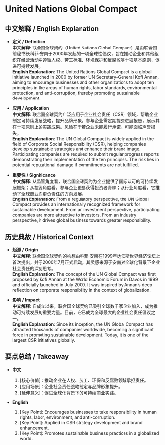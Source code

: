 # United Nations Global Compact

## 中文解释 / English Explanation

* **定义 / Definition**  
  **中文解释**: 联合国全球契约（United Nations Global Compact）是由联合国前秘书长科菲·安南于2000年发起的一项全球性倡议，旨在推动企业和其他组织在经营活动中遵循人权、劳工标准、环境保护和反腐败等十项基本原则，促进可持续发展。  
  **English Explanation**: The United Nations Global Compact is a global initiative launched in 2000 by former UN Secretary-General Kofi Annan, aiming to encourage businesses and other organizations to adopt ten principles in the areas of human rights, labor standards, environmental protection, and anti-corruption, thereby promoting sustainable development.

* **应用 / Application**  
  **中文解释**: 联合国全球契约广泛应用于企业社会责任（CSR）领域，帮助企业制定可持续发展战略，提升品牌形象。参与企业需定期提交进展报告，展示其在十项原则上的实践成果。风险在于若企业未能履行承诺，可能面临声誉损失。  
  **English Explanation**: The UN Global Compact is widely applied in the field of Corporate Social Responsibility (CSR), helping companies develop sustainable strategies and enhance their brand image. Participating companies are required to submit regular progress reports demonstrating their implementation of the ten principles. The risk lies in potential reputational damage if commitments are not fulfilled.

* **重要性 / Significance**  
  **中文解释**: 从监管角度看，联合国全球契约为企业提供了国际认可的可持续发展框架；从投资角度看，参与企业更易获得投资者青睐；从行业角度看，它推动了全球商业向更负责任的方向发展。  
  **English Explanation**: From a regulatory perspective, the UN Global Compact provides an internationally recognized framework for sustainable development. From an investment perspective, participating companies are more attractive to investors. From an industry perspective, it drives global business towards greater responsibility.

## 历史典故 / Historical Context

* **起源 / Origin**  
  **中文解释**: 联合国全球契约的构想由科菲·安南在1999年达沃斯世界经济论坛上首次提出，并于2000年7月正式启动。其灵感来源于安南对全球化背景下企业社会责任的深刻思考。  
  **English Explanation**: The concept of the UN Global Compact was first proposed by Kofi Annan at the World Economic Forum in Davos in 1999 and officially launched in July 2000. It was inspired by Annan’s deep reflection on corporate responsibility in the context of globalization.

* **影响 / Impact**  
  **中文解释**: 自成立以来，联合国全球契约已吸引全球数千家企业加入，成为推动可持续发展的重要力量。目前，它已成为全球最大的企业社会责任倡议之一。  
  **English Explanation**: Since its inception, the UN Global Compact has attracted thousands of companies worldwide, becoming a significant force in promoting sustainable development. Today, it is one of the largest CSR initiatives globally.

## 要点总结 / Takeaway

* **中文**  
  1. [核心价值]：推动企业在人权、劳工、环保和反腐败领域承担责任。
  2. [应用场景]：企业社会责任战略制定与品牌形象提升。
  3. [延伸意义]：促进全球化背景下的可持续商业实践。

* **English**  
  1. [Key Point]: Encourages businesses to take responsibility in human rights, labor, environment, and anti-corruption.
  2. [Key Point]: Applied in CSR strategy development and brand enhancement.
  3. [Key Point]: Promotes sustainable business practices in a globalized world.